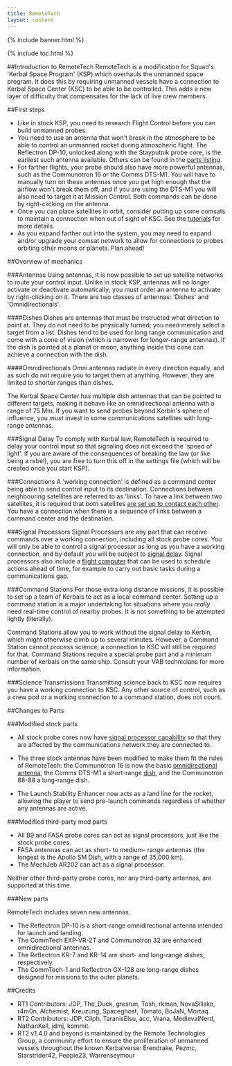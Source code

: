```yaml
---
title: RemoteTech
layout: content
---
```


{% include banner.html %}

{% include toc.html %}

##Introduction to RemoteTech
RemoteTech is a modification for Squad's 'Kerbal Space Program' (KSP) which overhauls the unmanned space program. It does this by requiring unmanned vessels have a connection to Kerbal Space Center (KSC) to be able to be controlled. This adds a new layer of difficulty that compensates for the lack of live crew members.

##First steps

* Like in stock KSP, you need to research Flight Control before you can build unmanned probes.
* You need to use an antenna that won't break in the atmosphere to be able to control an unmanned rocket during atmospheric flight. The Reflectron DP-10, unlocked along with the Stayputnik probe core, is the earliest such antenna available. Others can be found in the [parts listing](guide/parts/).
* For farther flights, your probe should also have more powerful antennas, such as the Communotron 16 or the Comms DTS-M1. You will have to manually turn on these antennas once you get high enough that the airflow won't break them off, and if you are using the DTS-M1 you will also need to target it at Mission Control. Both commands can be done by right-clicking on the antenna.
* Once you can place satellites in orbit, consider putting up some comsats to maintain a connection when out of sight of KSC. See the [tutorials](tutorials/#setting-up-satellite-constellations) for more details.
* As you expand farther out into the system, you may need to expand and/or upgrade your comsat network to allow for connections to probes orbiting other moons or planets. Plan ahead!

##Overview of mechanics

###Antennas
Using antennas, it is now possible to set up satellite networks to route your control input. Unlike in stock KSP,  antennas will no longer activate or deactivate automatically; you must order an antenna to activate by right-clicking on it. There are two classes of antennas: 'Dishes' and 'Omnidirectionals'.

####Dishes
Dishes are antennas that must be instructed what direction to point at. They do not need to be physically turned; you need merely select a target from a list. Dishes tend to be used for long range communication and come with a cone of vision (which is narrower for longer-range antennas). If the dish is pointed at a planet or moon, anything inside this cone can achieve a connection with the dish.

####Omnidirectionals
Omni antennas radiate in every direction equally, and as such do not require you to target them at anything. However, they are limited to shorter ranges than dishes.

The Kerbal Space Center has multiple dish antennas that can be pointed to different targets, making it behave like an omnidirectional antenna with a range of 75 Mm. If you want to send probes beyond Kerbin's sphere of influence, you *must* invest in some communications satellites with long-range antennas.

###Signal Delay
To comply with Kerbal law, RemoteTech is required to delay your control input so that signaling does not exceed the 'speed of light'. If you are aware of the consequences of breaking the law (or like being a rebel), you are free to turn this off in the settings file (which will be created once you start KSP).

###Connections
A 'working connection' is defined as a command center being able to send control input to its destination. Connections between neighbouring satellites are referred to as 'links'. To have a link between two satellites, it is required that *both* satellites [are set up to contact each other](guide/overview/#connection-rules). You have a connection when there is a sequence of links between a command center and the destination.

###Signal Processors
Signal Processors are any part that can receive commands over a working connection, including all stock probe cores. You will only be able to control a signal processor as long as you have a working connection, and by default you will be subject to [signal delay](#signal-delay). Signal processors also include a [flight computer](guide/comp/) that can be used to schedule actions ahead of time, for example to carry out basic tasks during a communications gap.

<!--**Beware**: if you do not have a working connection, you cannot send **any** commands to an unmanned probe, including commands to activate its antennas!-->

###Command Stations
For those extra long distance missions, it is possible to set up a team of Kerbals to act as a local command center. Setting up a command station is a major undertaking for situations where you *really* need real-time control of nearby probes. It is not something to be attempted lightly (literally).

Command Stations allow you to work without the signal delay to Kerbin, which might otherwise climb up to several minutes. However, a Command Station cannot process science; a connection to KSC will still be required for that. Command Stations require a special probe part and a minimum number of kerbals on the same ship. Consult your VAB technicians for more information.

###Science Transmissions
Transmitting science back to KSC now requires you have a working connection to KSC. Any other source of control, such as a crew pod or a working connection to a command station, does not count.

##Changes to Parts

###Modified stock parts

* All stock probe cores now have [signal processor capability](#signal-processors) so that they are affected by the communications network they are connected to.

* The three stock antennas have been modified to make them fit the rules of RemoteTech: the Communotron 16 is now the basic [omnidirectional antenna](#omnidirectionals), the Comms DTS-M1 a short-range [dish](#dishes), and the Communotron 88-88 a long-range dish.

* The Launch Stability Enhancer now acts as a land line for the rocket, allowing the player to send pre-launch commands regardless of whether any antennas are active.

###Modified third-party mod parts

* All B9 and FASA probe cores can act as signal processors, just like the stock probe cores.
* FASA antennas can act as short- to medium- range antennas (the longest is the Apollo SM Dish, with a range of 35,000 km).
* The MechJeb AR202 can act as a signal processor.

Neither other third-party probe cores, nor any third-party antennas, are supported at this time.

###New parts

RemoteTech includes seven new antennas.

* The Reflectron DP-10 is a short-range omnidirectional antenna intended for launch and landing.
* The CommTech EXP-VR-2T and Communotron 32 are enhanced omnidirectional antennas.
* The Reflectron KR-7 and KR-14 are short- and long-range dishes, respectively.
* The CommTech-1 and Reflectron GX-128 are long-range dishes designed for missions to the outer planets.

##Credits
* RT1 Contributors: JDP, The_Duck, gresrun, Tosh, rkman, NovaSilisko, r4m0n, Alchemist, Kreuzung, Spaceghost, Tomato, BoJaN, Mortaq.
* RT2 Contributors: JDP, Cilph, TaranisElsu, acc, Vrana, MedievalNerd, NathanKell, jdmj, kommit.
* RT2 v1.4.0 and beyond is maintained by the Remote Technologies Group, a community effort to ensure the proliferation of unmanned vessels throughout the known Kerbalverse: Erendrake, Pezmc, Starstrider42, Peppie23, Warrenseymour
